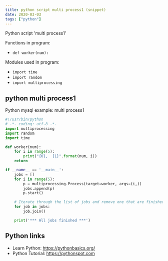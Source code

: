 ```yaml
---
title: python script multi process1 (snippet)
date: 2020-03-03
tags: ["python"]
---
```

Python script 'multi process1'

Functions in program: 
* `def worker(num):`

Modules used in program: 
* `import time`
* `import random`
* `import multiprocessing`

## python multi process1

Python mysql example: multi process1

```python
#!/usr/bin/python
# -*- coding: utf-8 -*-
import multiprocessing
import random
import time

def worker(num):
    for i in range(5):
    	print("{0},  {1}".format(num, i))
    return

if __name__ == '__main__':
    jobs = []
    for i in range(5):
        p = multiprocessing.Process(target=worker, args=(i,))
        jobs.append(p)
        p.start()

    # Iterate through the list of jobs and remove one that are finished, checking every second.
    for job in jobs:
    	job.join()

    print('*** All jobs finished ***')

```

## Python links

- Learn Python: https://pythonbasics.org/
- Python Tutorial: https://pythonspot.com
